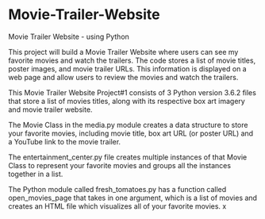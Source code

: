 # Movie-Trailer-Website
  Movie Trailer Website - using Python

This project will build a Movie Trailer Website where users can see my favorite movies and watch the trailers. 
The code stores a list of movie titles, poster images, and movie trailer URLs. 
This information is displayed on a web page and allow users to review the movies and watch the trailers.

This Movie Trailer Website Project#1 consists of 3 Python version 3.6.2 files that store a list of movies titles, 
along with its respective box art imagery and movie trailer website. 

The Movie Class in the media.py module creates a data structure to store your favorite movies, including movie title, 
box art URL (or poster URL) and a YouTube link to the movie trailer.

The entertainment_center.py file creates multiple instances of that Movie Class to represent your favorite movies and 
groups all the instances together in a list.

The Python module called fresh_tomatoes.py has a function called open_movies_page that takes in one argument, 
which is a list of movies and creates an HTML file which visualizes all of your favorite movies.
x
